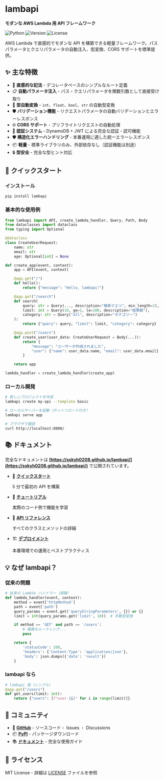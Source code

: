 # lambapi

**モダンな AWS Lambda 用 API フレームワーク**

![Python](https://img.shields.io/badge/python-3.10+-blue.svg)
![Version](https://img.shields.io/badge/version-0.1.3-green.svg)
![License](https://img.shields.io/badge/license-MIT-blue.svg)

AWS Lambda で直感的でモダンな API を構築できる軽量フレームワーク。パスパラメータとクエリパラメータの自動注入、型変換、CORS サポートを標準提供。

## ✨ 主な特徴

- 🚀 **直感的な記法** - デコレータベースのシンプルなルート定義
- 📋 **自動パラメータ注入** - パス・クエリパラメータを関数引数として直接受け取り
- 🔄 **型自動変換** - `int`、`float`、`bool`、`str` の自動型変換
- 🛡️ **バリデーション機能** - リクエストパラメータの自動バリデーションとエラーレスポンス
- 🌐 **CORS サポート** - プリフライトリクエストの自動処理
- 🔐 **認証システム** - DynamoDB + JWT による完全な認証・認可機能
- 🛡️ **構造化エラーハンドリング** - 本番運用に適した統一エラーレスポンス
- 📦 **軽量** - 標準ライブラリのみ、外部依存なし（認証機能は別途）
- 🔒 **型安全** - 完全な型ヒント対応

## 🚀 クイックスタート

### インストール

```bash
pip install lambapi
```

### 基本的な使用例

```python
from lambapi import API, create_lambda_handler, Query, Path, Body
from dataclasses import dataclass
from typing import Optional

@dataclass
class CreateUserRequest:
    name: str
    email: str
    age: Optional[int] = None

def create_app(event, context):
    app = API(event, context)

    @app.get("/")
    def hello():
        return {"message": "Hello, lambapi!"}

    @app.get("/search")
    def search(
        query: str = Query(..., description="検索クエリ", min_length=1),
        limit: int = Query(10, ge=1, le=100, description="結果数"),
        category: str = Query("all", description="カテゴリー")
    ):
        return {"query": query, "limit": limit, "category": category}

    @app.post("/users")
    def create_user(user_data: CreateUserRequest = Body(...)):
        return {
            "message": "ユーザーが作成されました",
            "user": {"name": user_data.name, "email": user_data.email}
        }

    return app

lambda_handler = create_lambda_handler(create_app)
```

### ローカル開発

```bash
# 新しいプロジェクトを作成
lambapi create my-api --template basic

# ローカルサーバーを起動（ホットリロード付き）
lambapi serve app

# ブラウザで確認
curl http://localhost:8000/
```

## 📚 ドキュメント

完全なドキュメントは **[https://sskyh0208.github.io/lambapi/](https://sskyh0208.github.io/lambapi/)** で公開されています。

<div class="grid cards" markdown>

-   🚀 **[クイックスタート](https://sskyh0208.github.io/lambapi/getting-started/quickstart/)**

    5 分で最初の API を構築

-   📖 **[チュートリアル](https://sskyh0208.github.io/lambapi/tutorial/basic-api/)**

    実際のコード例で機能を学習

-   🔧 **[API リファレンス](https://sskyh0208.github.io/lambapi/api/api/)**

    すべてのクラスとメソッドの詳細

-   🏗️ **[デプロイメント](https://sskyh0208.github.io/lambapi/guides/deployment/)**

    本番環境での運用とベストプラクティス

</div>

## 💡 なぜ lambapi？

### 従来の問題

```python
# 従来の Lambda ハンドラー（煩雑）
def lambda_handler(event, context):
    method = event['httpMethod']
    path = event['path']
    query_params = event.get('queryStringParameters', {}) or {}
    limit = int(query_params.get('limit', 10))  # 手動型変換

    if method == 'GET' and path == '/users':
        # 複雑なルーティング...
        pass

    return {
        'statusCode': 200,
        'headers': {'Content-Type': 'application/json'},
        'body': json.dumps({'data': 'result'})
    }
```

### lambapi なら

```python
# lambapi 版（シンプル）
@app.get("/users")
def get_users(limit: int):
    return {"users": [f"user-{i}" for i in range(limit)]}
```



## 🤝 コミュニティ

- 📁 **[GitHub](https://github.com/sskyh0208/lambapi)** - ソースコード・ Issues ・ Discussions
- 📦 **[PyPI](https://pypi.org/project/lambapi/)** - パッケージダウンロード
- 📚 **[ドキュメント](https://sskyh0208.github.io/lambapi/)** - 完全な使用ガイド

## 📄 ライセンス

MIT License - 詳細は [LICENSE](LICENSE) ファイルを参照

<!-- Generated by Claude 🤖 -->
